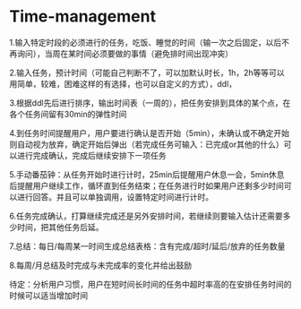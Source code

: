 # Time-management
1.输入特定时段的必须进行的任务，吃饭、睡觉的时间（输一次之后固定，以后不再询问），当周在某时间必须要做的事情（避免排时间出现冲突）

2.输入任务，预计时间（可能自己判断不了，可以加默认时长，1h，2h等等可以用简单，较难，困难这样的有选择，也可以自定义的方式），ddl，

3.根据ddl先后进行排序，输出时间表（一周的），把任务安排到具体的某个点，在各个任务间留有30min的弹性时间

4.到任务时间提醒用户，用户要进行确认是否开始（5min），未确认或不确定开始则自动视为放弃，确定开始后弹出（若完成任务可输入：已完成or其他的什么）可以进行完成确认，完成后继续安排下一项任务

5.手动番茄钟：从任务开始时进行计时，25min后提醒用户休息一会，5min休息后提醒用户继续工作，循环直到任务结束；在任务进行时如果用户还剩多少时间可以进行回答。并且可以单独调用，设置特定时间进行计时。

6.任务完成确认，打算继续完成还是另外安排时间，若继续则要输入估计还需要多少时间，把其他任务后延。

7.总结：每日/每周某一时间生成总结表格：含有完成/超时/延后/放弃的任务数量

8.每周/月总结及时完成与未完成率的变化并给出鼓励

待定：分析用户习惯，用户在短时间长时间的任务中超时率高的在安排任务时间的时候可以适当增加时间
